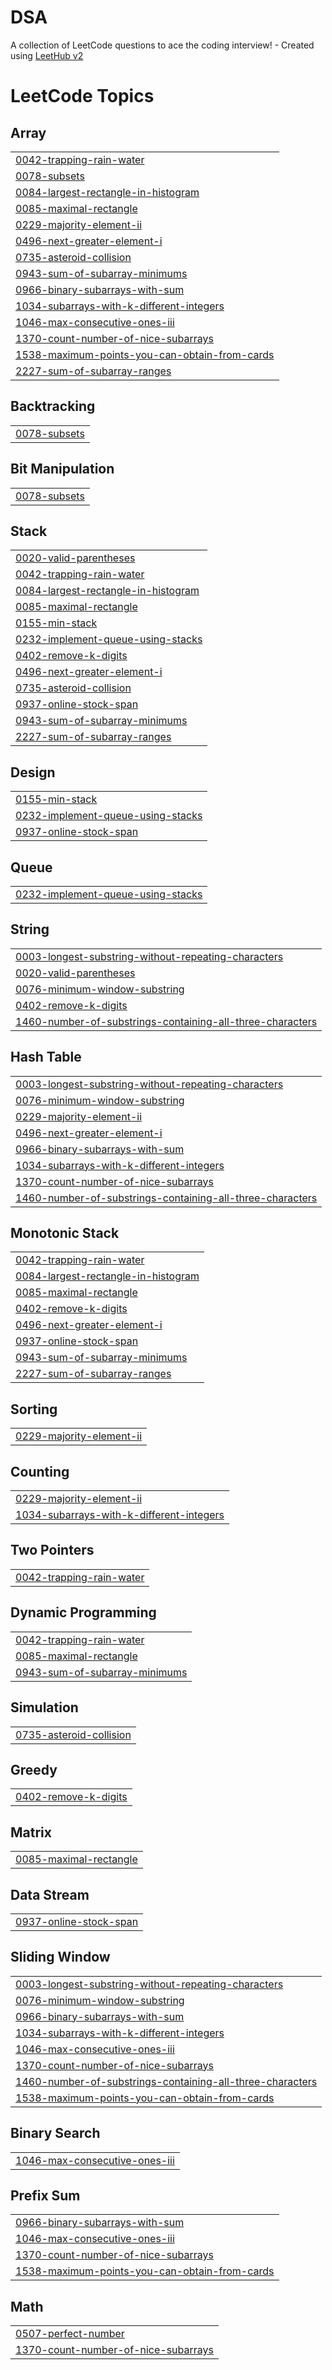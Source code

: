 # DSA
A collection of LeetCode questions to ace the coding interview! - Created using [LeetHub v2](https://github.com/arunbhardwaj/LeetHub-2.0)

<!---LeetCode Topics Start-->
# LeetCode Topics
## Array
|  |
| ------- |
| [0042-trapping-rain-water](https://github.com/vedantborse-ai/DSA/tree/master/0042-trapping-rain-water) |
| [0078-subsets](https://github.com/vedantborse-ai/DSA/tree/master/0078-subsets) |
| [0084-largest-rectangle-in-histogram](https://github.com/vedantborse-ai/DSA/tree/master/0084-largest-rectangle-in-histogram) |
| [0085-maximal-rectangle](https://github.com/vedantborse-ai/DSA/tree/master/0085-maximal-rectangle) |
| [0229-majority-element-ii](https://github.com/vedantborse-ai/DSA/tree/master/0229-majority-element-ii) |
| [0496-next-greater-element-i](https://github.com/vedantborse-ai/DSA/tree/master/0496-next-greater-element-i) |
| [0735-asteroid-collision](https://github.com/vedantborse-ai/DSA/tree/master/0735-asteroid-collision) |
| [0943-sum-of-subarray-minimums](https://github.com/vedantborse-ai/DSA/tree/master/0943-sum-of-subarray-minimums) |
| [0966-binary-subarrays-with-sum](https://github.com/vedantborse-ai/DSA/tree/master/0966-binary-subarrays-with-sum) |
| [1034-subarrays-with-k-different-integers](https://github.com/vedantborse-ai/DSA/tree/master/1034-subarrays-with-k-different-integers) |
| [1046-max-consecutive-ones-iii](https://github.com/vedantborse-ai/DSA/tree/master/1046-max-consecutive-ones-iii) |
| [1370-count-number-of-nice-subarrays](https://github.com/vedantborse-ai/DSA/tree/master/1370-count-number-of-nice-subarrays) |
| [1538-maximum-points-you-can-obtain-from-cards](https://github.com/vedantborse-ai/DSA/tree/master/1538-maximum-points-you-can-obtain-from-cards) |
| [2227-sum-of-subarray-ranges](https://github.com/vedantborse-ai/DSA/tree/master/2227-sum-of-subarray-ranges) |
## Backtracking
|  |
| ------- |
| [0078-subsets](https://github.com/vedantborse-ai/DSA/tree/master/0078-subsets) |
## Bit Manipulation
|  |
| ------- |
| [0078-subsets](https://github.com/vedantborse-ai/DSA/tree/master/0078-subsets) |
## Stack
|  |
| ------- |
| [0020-valid-parentheses](https://github.com/vedantborse-ai/DSA/tree/master/0020-valid-parentheses) |
| [0042-trapping-rain-water](https://github.com/vedantborse-ai/DSA/tree/master/0042-trapping-rain-water) |
| [0084-largest-rectangle-in-histogram](https://github.com/vedantborse-ai/DSA/tree/master/0084-largest-rectangle-in-histogram) |
| [0085-maximal-rectangle](https://github.com/vedantborse-ai/DSA/tree/master/0085-maximal-rectangle) |
| [0155-min-stack](https://github.com/vedantborse-ai/DSA/tree/master/0155-min-stack) |
| [0232-implement-queue-using-stacks](https://github.com/vedantborse-ai/DSA/tree/master/0232-implement-queue-using-stacks) |
| [0402-remove-k-digits](https://github.com/vedantborse-ai/DSA/tree/master/0402-remove-k-digits) |
| [0496-next-greater-element-i](https://github.com/vedantborse-ai/DSA/tree/master/0496-next-greater-element-i) |
| [0735-asteroid-collision](https://github.com/vedantborse-ai/DSA/tree/master/0735-asteroid-collision) |
| [0937-online-stock-span](https://github.com/vedantborse-ai/DSA/tree/master/0937-online-stock-span) |
| [0943-sum-of-subarray-minimums](https://github.com/vedantborse-ai/DSA/tree/master/0943-sum-of-subarray-minimums) |
| [2227-sum-of-subarray-ranges](https://github.com/vedantborse-ai/DSA/tree/master/2227-sum-of-subarray-ranges) |
## Design
|  |
| ------- |
| [0155-min-stack](https://github.com/vedantborse-ai/DSA/tree/master/0155-min-stack) |
| [0232-implement-queue-using-stacks](https://github.com/vedantborse-ai/DSA/tree/master/0232-implement-queue-using-stacks) |
| [0937-online-stock-span](https://github.com/vedantborse-ai/DSA/tree/master/0937-online-stock-span) |
## Queue
|  |
| ------- |
| [0232-implement-queue-using-stacks](https://github.com/vedantborse-ai/DSA/tree/master/0232-implement-queue-using-stacks) |
## String
|  |
| ------- |
| [0003-longest-substring-without-repeating-characters](https://github.com/vedantborse-ai/DSA/tree/master/0003-longest-substring-without-repeating-characters) |
| [0020-valid-parentheses](https://github.com/vedantborse-ai/DSA/tree/master/0020-valid-parentheses) |
| [0076-minimum-window-substring](https://github.com/vedantborse-ai/DSA/tree/master/0076-minimum-window-substring) |
| [0402-remove-k-digits](https://github.com/vedantborse-ai/DSA/tree/master/0402-remove-k-digits) |
| [1460-number-of-substrings-containing-all-three-characters](https://github.com/vedantborse-ai/DSA/tree/master/1460-number-of-substrings-containing-all-three-characters) |
## Hash Table
|  |
| ------- |
| [0003-longest-substring-without-repeating-characters](https://github.com/vedantborse-ai/DSA/tree/master/0003-longest-substring-without-repeating-characters) |
| [0076-minimum-window-substring](https://github.com/vedantborse-ai/DSA/tree/master/0076-minimum-window-substring) |
| [0229-majority-element-ii](https://github.com/vedantborse-ai/DSA/tree/master/0229-majority-element-ii) |
| [0496-next-greater-element-i](https://github.com/vedantborse-ai/DSA/tree/master/0496-next-greater-element-i) |
| [0966-binary-subarrays-with-sum](https://github.com/vedantborse-ai/DSA/tree/master/0966-binary-subarrays-with-sum) |
| [1034-subarrays-with-k-different-integers](https://github.com/vedantborse-ai/DSA/tree/master/1034-subarrays-with-k-different-integers) |
| [1370-count-number-of-nice-subarrays](https://github.com/vedantborse-ai/DSA/tree/master/1370-count-number-of-nice-subarrays) |
| [1460-number-of-substrings-containing-all-three-characters](https://github.com/vedantborse-ai/DSA/tree/master/1460-number-of-substrings-containing-all-three-characters) |
## Monotonic Stack
|  |
| ------- |
| [0042-trapping-rain-water](https://github.com/vedantborse-ai/DSA/tree/master/0042-trapping-rain-water) |
| [0084-largest-rectangle-in-histogram](https://github.com/vedantborse-ai/DSA/tree/master/0084-largest-rectangle-in-histogram) |
| [0085-maximal-rectangle](https://github.com/vedantborse-ai/DSA/tree/master/0085-maximal-rectangle) |
| [0402-remove-k-digits](https://github.com/vedantborse-ai/DSA/tree/master/0402-remove-k-digits) |
| [0496-next-greater-element-i](https://github.com/vedantborse-ai/DSA/tree/master/0496-next-greater-element-i) |
| [0937-online-stock-span](https://github.com/vedantborse-ai/DSA/tree/master/0937-online-stock-span) |
| [0943-sum-of-subarray-minimums](https://github.com/vedantborse-ai/DSA/tree/master/0943-sum-of-subarray-minimums) |
| [2227-sum-of-subarray-ranges](https://github.com/vedantborse-ai/DSA/tree/master/2227-sum-of-subarray-ranges) |
## Sorting
|  |
| ------- |
| [0229-majority-element-ii](https://github.com/vedantborse-ai/DSA/tree/master/0229-majority-element-ii) |
## Counting
|  |
| ------- |
| [0229-majority-element-ii](https://github.com/vedantborse-ai/DSA/tree/master/0229-majority-element-ii) |
| [1034-subarrays-with-k-different-integers](https://github.com/vedantborse-ai/DSA/tree/master/1034-subarrays-with-k-different-integers) |
## Two Pointers
|  |
| ------- |
| [0042-trapping-rain-water](https://github.com/vedantborse-ai/DSA/tree/master/0042-trapping-rain-water) |
## Dynamic Programming
|  |
| ------- |
| [0042-trapping-rain-water](https://github.com/vedantborse-ai/DSA/tree/master/0042-trapping-rain-water) |
| [0085-maximal-rectangle](https://github.com/vedantborse-ai/DSA/tree/master/0085-maximal-rectangle) |
| [0943-sum-of-subarray-minimums](https://github.com/vedantborse-ai/DSA/tree/master/0943-sum-of-subarray-minimums) |
## Simulation
|  |
| ------- |
| [0735-asteroid-collision](https://github.com/vedantborse-ai/DSA/tree/master/0735-asteroid-collision) |
## Greedy
|  |
| ------- |
| [0402-remove-k-digits](https://github.com/vedantborse-ai/DSA/tree/master/0402-remove-k-digits) |
## Matrix
|  |
| ------- |
| [0085-maximal-rectangle](https://github.com/vedantborse-ai/DSA/tree/master/0085-maximal-rectangle) |
## Data Stream
|  |
| ------- |
| [0937-online-stock-span](https://github.com/vedantborse-ai/DSA/tree/master/0937-online-stock-span) |
## Sliding Window
|  |
| ------- |
| [0003-longest-substring-without-repeating-characters](https://github.com/vedantborse-ai/DSA/tree/master/0003-longest-substring-without-repeating-characters) |
| [0076-minimum-window-substring](https://github.com/vedantborse-ai/DSA/tree/master/0076-minimum-window-substring) |
| [0966-binary-subarrays-with-sum](https://github.com/vedantborse-ai/DSA/tree/master/0966-binary-subarrays-with-sum) |
| [1034-subarrays-with-k-different-integers](https://github.com/vedantborse-ai/DSA/tree/master/1034-subarrays-with-k-different-integers) |
| [1046-max-consecutive-ones-iii](https://github.com/vedantborse-ai/DSA/tree/master/1046-max-consecutive-ones-iii) |
| [1370-count-number-of-nice-subarrays](https://github.com/vedantborse-ai/DSA/tree/master/1370-count-number-of-nice-subarrays) |
| [1460-number-of-substrings-containing-all-three-characters](https://github.com/vedantborse-ai/DSA/tree/master/1460-number-of-substrings-containing-all-three-characters) |
| [1538-maximum-points-you-can-obtain-from-cards](https://github.com/vedantborse-ai/DSA/tree/master/1538-maximum-points-you-can-obtain-from-cards) |
## Binary Search
|  |
| ------- |
| [1046-max-consecutive-ones-iii](https://github.com/vedantborse-ai/DSA/tree/master/1046-max-consecutive-ones-iii) |
## Prefix Sum
|  |
| ------- |
| [0966-binary-subarrays-with-sum](https://github.com/vedantborse-ai/DSA/tree/master/0966-binary-subarrays-with-sum) |
| [1046-max-consecutive-ones-iii](https://github.com/vedantborse-ai/DSA/tree/master/1046-max-consecutive-ones-iii) |
| [1370-count-number-of-nice-subarrays](https://github.com/vedantborse-ai/DSA/tree/master/1370-count-number-of-nice-subarrays) |
| [1538-maximum-points-you-can-obtain-from-cards](https://github.com/vedantborse-ai/DSA/tree/master/1538-maximum-points-you-can-obtain-from-cards) |
## Math
|  |
| ------- |
| [0507-perfect-number](https://github.com/vedantborse-ai/DSA/tree/master/0507-perfect-number) |
| [1370-count-number-of-nice-subarrays](https://github.com/vedantborse-ai/DSA/tree/master/1370-count-number-of-nice-subarrays) |
<!---LeetCode Topics End-->